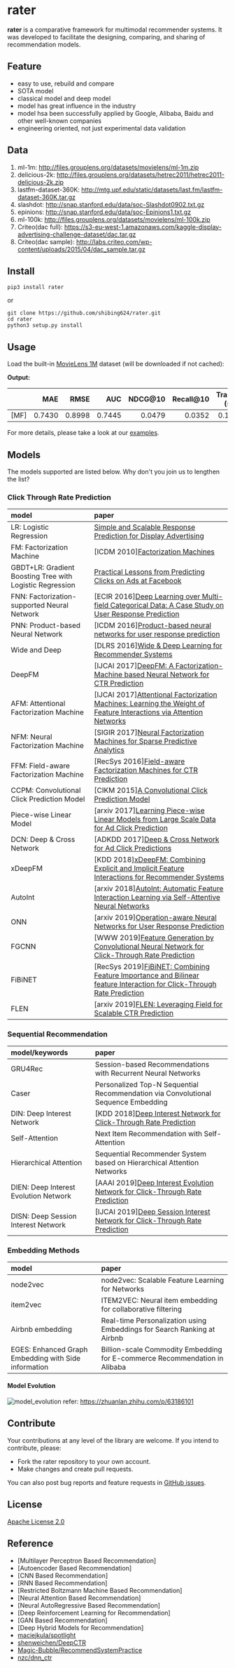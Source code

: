 # rater

**rater** is a comparative framework for multimodal recommender systems. It was developed to facilitate the designing, comparing, and sharing of recommendation models.

## Feature

* easy to use, rebuild and compare
* SOTA model
* classical model and deep model
* model has great influence in the industry
* model hsa been successfully applied by Google, Alibaba, Baidu and other well-known companies
* engineering oriented, not just experimental data validation


## Data

1. ml-1m: http://files.grouplens.org/datasets/movielens/ml-1m.zip
2. delicious-2k: http://files.grouplens.org/datasets/hetrec2011/hetrec2011-delicious-2k.zip
3. lastfm-dataset-360K: http://mtg.upf.edu/static/datasets/last.fm/lastfm-dataset-360K.tar.gz
4. slashdot: http://snap.stanford.edu/data/soc-Slashdot0902.txt.gz
5. epinions: http://snap.stanford.edu/data/soc-Epinions1.txt.gz
6. ml-100k: http://files.grouplens.org/datasets/movielens/ml-100k.zip
7. Criteo(dac full): https://s3-eu-west-1.amazonaws.com/kaggle-display-advertising-challenge-dataset/dac.tar.gz
8. Criteo(dac sample): http://labs.criteo.com/wp-content/uploads/2015/04/dac_sample.tar.gz

## Install
```
pip3 install rater
```

or

```
git clone https://github.com/shibing624/rater.git
cd rater
python3 setup.py install
```

## Usage


Load the built-in [MovieLens 1M](https://grouplens.org/datasets/movielens/1m/) dataset (will be downloaded if not cached):



**Output:**

|                          |    MAE |   RMSE |    AUC | NDCG@10 | Recall@10 | Train (s) | Test (s) |
| ------------------------ | -----: | -----: | -----: | ------: | --------: | ---------: | -------: |
| [MF]  | 0.7430 | 0.8998 | 0.7445 |  0.0479 |  0.0352 |    0.13 |     1.57 |

For more details, please take a look at our [examples](examples).

## Models

The models supported are listed below. Why don't you join us to lengthen the list?

### Click Through Rate Prediction
| model | paper |
|:-----|:------|
|LR: Logistic Regression| [Simple and Scalable Response Prediction for Display Advertising](https://dl.acm.org/doi/pdf/10.1145/2532128?download=true)|
|FM: Factorization Machine|\[ICDM 2010\][Factorization Machines](https://dl.acm.org/doi/10.1109/ICDM.2010.127)|
|GBDT+LR: Gradient Boosting Tree with Logistic Regression|[Practical Lessons from Predicting Clicks on Ads at Facebook](https://dl.acm.org/doi/pdf/10.1145/2648584.2648589)|
|FNN: Factorization-supported Neural Network|\[ECIR 2016\][Deep Learning over Multi-field Categorical Data: A Case Study on User Response Prediction](https://dl.acm.org/doi/pdf/10.1145/2959100.2959134)|
|PNN: Product-based Neural Network|\[ICDM 2016\][Product-based neural networks for user response prediction](https://arxiv.org/pdf/1611.00144.pdf)|
|Wide and Deep|\[DLRS 2016\][Wide & Deep Learning for Recommender Systems](https://arxiv.org/pdf/1606.07792.pdf)|
|DeepFM|\[IJCAI 2017\][DeepFM: A Factorization-Machine based Neural Network for CTR Prediction](https://arxiv.org/pdf/1703.04247.pdf)|
|AFM: Attentional Factorization Machine|\[IJCAI 2017\][Attentional Factorization Machines: Learning the Weight of Feature Interactions via Attention Networks](http://www.ijcai.org/proceedings/2017/435)|
|NFM: Neural Factorization Machine|\[SIGIR 2017\][Neural Factorization Machines for Sparse Predictive Analytics](https://arxiv.org/pdf/1708.05027.pdf)|
|FFM: Field-aware Factorization Machine|\[RecSys 2016\][Field-aware Factorization Machines for CTR Prediction](https://dl.acm.org/doi/pdf/10.1145/2959100.2959134)|
|CCPM: Convolutional Click Prediction Model|\[CIKM 2015\][A Convolutional Click Prediction Model](http://ir.ia.ac.cn/bitstream/173211/12337/1/A%20Convolutional%20Click%20Prediction%20Model.pdf)|
|Piece-wise Linear Model|\[arxiv 2017\][Learning Piece-wise Linear Models from Large Scale Data for Ad Click Prediction](https://arxiv.org/abs/1704.05194)|
|DCN: Deep & Cross Network|\[ADKDD 2017\][Deep & Cross Network for Ad Click Predictions](https://arxiv.org/abs/1708.05123)|
|xDeepFM|\[KDD 2018\][xDeepFM: Combining Explicit and Implicit Feature Interactions for Recommender Systems](https://arxiv.org/pdf/1803.05170.pdf)|
|AutoInt|\[arxiv 2018\][AutoInt: Automatic Feature Interaction Learning via Self-Attentive Neural Networks](https://arxiv.org/abs/1810.11921)|
|ONN|\[arxiv 2019\][Operation-aware Neural Networks for User Response Prediction](https://arxiv.org/pdf/1904.12579.pdf)|
|FGCNN|\[WWW 2019\][Feature Generation by Convolutional Neural Network for Click-Through Rate Prediction](https://arxiv.org/pdf/1904.04447)|
|FiBiNET|\[RecSys 2019\][FiBiNET: Combining Feature Importance and Bilinear feature Interaction for Click-Through Rate Prediction](https://arxiv.org/pdf/1905.09433.pdf)|
|FLEN|\[arxiv 2019\][FLEN: Leveraging Field for Scalable CTR Prediction](https://arxiv.org/pdf/1911.04690.pdf)|


### Sequential Recommendation
| model/keywords | paper |
|:------|:------|
|GRU4Rec|Session-based Recommendations with Recurrent Neural Networks|
|Caser|Personalized Top-N Sequential Recommendation via Convolutional Sequence Embedding|
|DIN: Deep Interest Network|\[KDD 2018\][Deep Interest Network for Click-Through Rate Prediction](https://arxiv.org/pdf/1706.06978.pdf)|
|Self-Attention |Next Item Recommendation with Self-Attention|
|Hierarchical Attention |Sequential Recommender System based on Hierarchical Attention Networks|
|DIEN: Deep Interest Evolution Network|\[AAAI 2019\][Deep Interest Evolution Network for Click-Through Rate Prediction](https://arxiv.org/pdf/1809.03672.pdf)|
|DISN: Deep Session Interest Network|\[IJCAI 2019\][Deep Session Interest Network for Click-Through Rate Prediction](https://arxiv.org/abs/1905.06482)|


### Embedding Methods
| model | paper |
|:------|:------|
|node2vec|node2vec: Scalable Feature Learning for Networks|
|item2vec|ITEM2VEC: Neural item embedding for collaborative filtering|
|Airbnb embedding|Real-time Personalization using Embeddings for Search Ranking at Airbnb|
|EGES: Enhanced Graph Embedding with Side information|Billion-scale Commodity Embedding for E-commerce Recommendation in Alibaba|


#### Model Evolution

![model_evolution](docs/deeprec.jpg)
refer: https://zhuanlan.zhihu.com/p/63186101


## Contribute


Your contributions at any level of the library are welcome. If you intend to contribute, please:
  - Fork the rater repository to your own account.
  - Make changes and create pull requests.

You can also post bug reports and feature requests in [GitHub issues](https://github.com/shibing624/rater/issues).

## License

[Apache License 2.0](LICENSE)



## Reference


* [Multilayer Perceptron Based Recommendation]
* [Autoencoder Based Recommendation]
* [CNN Based Recommendation]
* [RNN Based Recommendation]
* [Restricted Boltzmann Machine Based Recommendation]
* [Neural Attention Based Recommendation]
* [Neural AutoRegressive Based Recommendation]
* [Deep Reinforcement Learning for Recommendation]
* [GAN Based Recommendation]
* [Deep Hybrid Models for Recommendation]
* [maciejkula/spotlight](https://github.com/maciejkula/spotlight)
* [shenweichen/DeepCTR](https://github.com/shenweichen/DeepCTR)
* [Magic-Bubble/RecommendSystemPractice](https://github.com/Magic-Bubble/RecommendSystemPractice)
* [nzc/dnn_ctr](https://github.com/nzc/dnn_ctr)